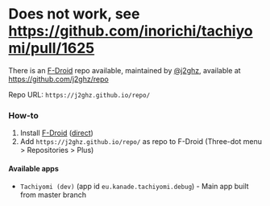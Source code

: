 # Does not work, see https://github.com/inorichi/tachiyomi/pull/1625

There is an [F-Droid](https://f-droid.org/repository/browse/?fdid=org.fdroid.fdroid) repo available, maintained by [@j2ghz](https://github.com/j2ghz), available at https://github.com/j2ghz/repo

Repo URL: `https://j2ghz.github.io/repo/`

### How-to
1. Install [F-Droid](https://f-droid.org/repository/browse/?fdid=org.fdroid.fdroid) ([direct](https://f-droid.org/FDroid.apk))
2. Add `https://j2ghz.github.io/repo/` as repo to F-Droid (Three-dot menu > Repositories > Plus)

#### Available apps
* `Tachiyomi (dev)` (app id `eu.kanade.tachiyomi.debug`) - Main app built from master branch